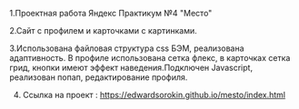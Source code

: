 1.Проектная работа Яндекс Практикум №4 "Место"

2.Сайт с профилем и карточками с картинками.

3.Использована файловая структура css БЭМ, реализована адаптивность. В профиле использована сетка флекс, в карточках сетка грид, кнопки имеют эффект наведения.Подключен Javascript, реализован попап, редактирование профиля.

4. Ссылка на проект : https://edwardsorokin.github.io/mesto/index.html
